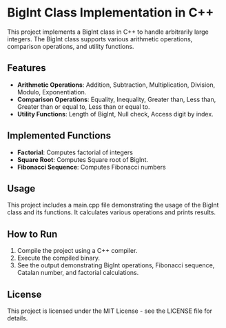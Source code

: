 # BigInt Class Implementation in C++

This project implements a BigInt class in C++ to handle arbitrarily large integers. The BigInt class supports various arithmetic operations, comparison operations, and utility functions.

## Features

- **Arithmetic Operations**: Addition, Subtraction, Multiplication, Division, Modulo, Exponentiation.
- **Comparison Operations**: Equality, Inequality, Greater than, Less than, Greater than or equal to, Less than or equal to.
- **Utility Functions**: Length of BigInt, Null check, Access digit by index.

## Implemented Functions

- **Factorial**: Computes factorial of integers 
- **Square Root**: Computes Square root of BigInt.
- **Fibonacci Sequence**: Computes Fibonacci numbers

## Usage

This project includes a main.cpp file demonstrating the usage of the BigInt class and its functions. It calculates various operations and prints results.

## How to Run

1. Compile the project using a C++ compiler.
2. Execute the compiled binary.
3. See the output demonstrating BigInt operations, Fibonacci sequence, Catalan number, and factorial calculations.

## License

This project is licensed under the MIT License - see the LICENSE file for details.
